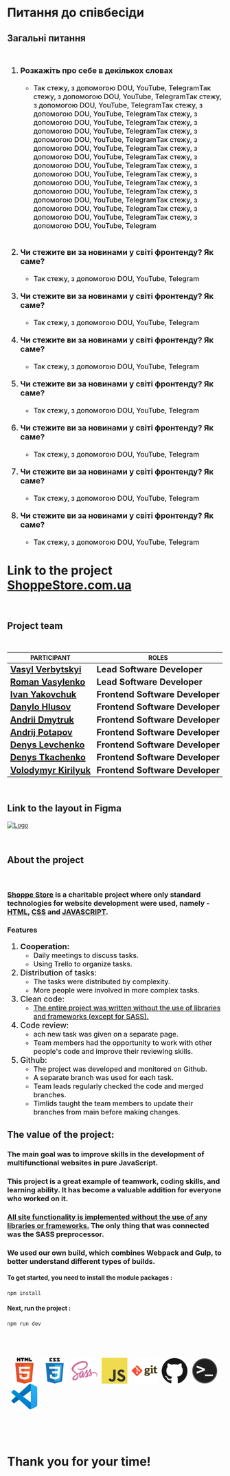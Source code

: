 # **Питання до співбесіди**

## Загальні питання

&nbsp;

<ol style='font-size:18px; font-weight: 500'>
    <li style="margin-bottom: 20px;"><span style="font-size:18px;">
    <b>Розкажіть про себе в декількох словах </b>
    </span>
    <br/>
        <ul style="margin-top: 20px;">
            <li style="font-size:16px">
            Так стежу, з допомогою DOU, YouTube, TelegramТак стежу, з допомогою DOU, YouTube, TelegramТак стежу, з допомогою DOU, YouTube, TelegramТак стежу, з допомогою DOU, YouTube, TelegramТак стежу, з допомогою DOU, YouTube, TelegramТак стежу, з допомогою DOU, YouTube, TelegramТак стежу, з допомогою DOU, YouTube, TelegramТак стежу, з допомогою DOU, YouTube, TelegramТак стежу, з допомогою DOU, YouTube, TelegramТак стежу, з допомогою DOU, YouTube, TelegramТак стежу, з допомогою DOU, YouTube, TelegramТак стежу, з допомогою DOU, YouTube, TelegramТак стежу, з допомогою DOU, YouTube, TelegramТак стежу, з допомогою DOU, YouTube, TelegramТак стежу, з допомогою DOU, YouTube, TelegramТак стежу, з допомогою DOU, YouTube, TelegramТак стежу, з допомогою DOU, YouTube, Telegram
            </li>
        </ul>
        <br/>
    </li>
    <li style="margin-bottom: 20px;"><span style="font-size:18px;"><b>Чи стежите ви за новинами у світі фронтенду? Як саме? </b></span>
        <ul style="margin-top: 20px;">
            <li style="font-size:16px">Так стежу, з допомогою DOU, YouTube, Telegram</li>
        </ul>
    </li>
    <li style="margin-bottom: 20px;"><span style="font-size:18px;"><b>Чи стежите ви за новинами у світі фронтенду? Як саме? </b></span>
        <ul style="margin-top: 20px;">
            <li style="font-size:16px">Так стежу, з допомогою DOU, YouTube, Telegram</li>
        </ul>
    </li>
    <li style="margin-bottom: 20px;"><span style="font-size:18px;"><b>Чи стежите ви за новинами у світі фронтенду? Як саме? </b></span>
        <ul style="margin-top: 20px;">
            <li style="font-size:16px">Так стежу, з допомогою DOU, YouTube, Telegram</li>
        </ul>
    </li>
    <li style="margin-bottom: 20px;"><span style="font-size:18px;"><b>Чи стежите ви за новинами у світі фронтенду? Як саме? </b></span>
        <ul style="margin-top: 20px;">
            <li style="font-size:16px">Так стежу, з допомогою DOU, YouTube, Telegram</li>
        </ul>
    </li>
    <li style="margin-bottom: 20px;"><span style="font-size:18px;"><b>Чи стежите ви за новинами у світі фронтенду? Як саме? </b></span>
        <ul style="margin-top: 20px;">
            <li style="font-size:16px">Так стежу, з допомогою DOU, YouTube, Telegram</li>
        </ul>
    </li>
    <li style="margin-bottom: 20px;"><span style="font-size:18px;"><b>Чи стежите ви за новинами у світі фронтенду? Як саме? </b></span>
        <ul style="margin-top: 20px;">
            <li style="font-size:16px">Так стежу, з допомогою DOU, YouTube, Telegram</li>
        </ul>
    </li>
    <li style="margin-bottom: 20px;"><span style="font-size:18px;"><b>Чи стежите ви за новинами у світі фронтенду? Як саме? </b></span>
        <ul style="margin-top: 20px;">
            <li style="font-size:16px">Так стежу, з допомогою DOU, YouTube, Telegram</li>
        </ul>
    </li>
</ol>

# Link to the project [**ShoppeStore.com.ua**](https://shoppestore.netlify.app 'Go to the project website')

&nbsp;

## Project team

&nbsp;

| PARTICIPANT                                                                                                   | ROLES                                                               |
| ------------------------------------------------------------------------------------------------------------- | ------------------------------------------------------------------- |
| <span style="font-size:20px">[**Vasyl Verbytskyi**](https://github.com/San88Francisco 'Go to Git Hub')</span> | <span style="font-size:20px">**Lead Software Developer**</span>     |
| <span style="font-size:20px">[**Roman Vasylenko**](https://github.com/Akumuuu 'Go to Git Hub')</span>         | <span style="font-size:20px">**Lead Software Developer**</span>     |
| <span style="font-size:20px">[**Ivan Yakovchuk**](https://github.com/YakovchukIvan 'Go to Git Hub')</span>    | <span style="font-size:20px">**Frontend Software Developer**</span> |
| <span style="font-size:20px">[**Danylo Hlusov**](https://github.com/Xlussov 'Go to Git Hub')</span>           | <span style="font-size:20px">**Frontend Software Developer**</span> |
| <span style="font-size:20px">[**Andrii Dmytruk**](https://github.com/admitruk237 'Go to Git Hub')</span>      | <span style="font-size:20px">**Frontend Software Developer**</span> |
| <span style="font-size:20px">[**Andrij Potapov**](https://github.com/AndrijPot 'Go to Git Hub')</span>        | <span style="font-size:20px">**Frontend Software Developer**</span> |
| <span style="font-size:20px">[**Denys Levchenko**](https://github.com/gitdenlev 'Go to Git Hub')</span>       | <span style="font-size:20px">**Frontend Software Developer**</span> |
| <span style="font-size:20px">[**Denys Tkachenko**](https://github.com/Tkachenko01001 'Go to Git Hub')</span>  | <span style="font-size:20px">**Frontend Software Developer**</span> |
| <span style="font-size:20px">[**Volodymyr Kirilyuk**](https://github.com/ZD-Donatik 'Go to Git Hub')</span>   | <span style="font-size:20px">**Frontend Software Developer**</span> |

&nbsp;

## Link to the layout in Figma

[![Logo](./src/assets/img/Cover-figma.jpg)](<https://www.figma.com/file/yYKzT2pnaAR7UVJQKVhGJz/Shoppe-(Community)-(Copy)?type=design&node-id=1908-2067&mode=design&t=uM9WecxIjNGtVyRj-0> 'Go to the project')

&nbsp;

## About the project

&nbsp;

### [**Shoppe Store**](https://gleeful-faloodeh-752787.netlify.app/ 'Go to the project website') is a charitable project where only standard technologies for website development were used, namely - <u>**HTML**</u>, <u>**CSS**</u> and <u>**JAVASCRIPT**</u>.

### Features

<ol style='font-size:18px; font-weight: 500'>
    <li><span style="font-size:18px"><b>Cooperation:</b></span>
        <ul>
            <li style="font-size:16px">Daily meetings to discuss tasks.</li>
            <li style="font-size:16px">Using Trello to organize tasks.</li>
        </ul>
    </li>
    <li><span style="font-size:18px">Distribution of tasks:</span>
        <ul>
            <li style="font-size:16px">The tasks were distributed by complexity.</li>
            <li style="font-size:16px">More people were involved in more complex tasks.</li>
        </ul>
    </li>
    <li><span style="font-size:18px">Clean code:</span>
        <ul>
            <li style="font-size:16px; text-decoration: underline">The entire project was written without the use of libraries and frameworks (except for SASS).</li>
        </ul>
    </li>
    <li><span style="font-size:18px">Code review:</span>
        <ul>
            <li style="font-size:16px">ach new task was given on a separate page.</li>
            <li style="font-size:16px">Team members had the opportunity to work with other people's code and improve their reviewing skills.</li>
        </ul>
    </li>
    <li><span style="font-size:18px">Github:</span>
        <ul>
            <li style="font-size:16px">The project was developed and monitored on Github.</li>
            <li style="font-size:16px">A separate branch was used for each task.</li>
            <li style="font-size:16px">Team leads regularly checked the code and merged branches.</li>
            <li style="font-size:16px">Timlids taught the team members to update their branches from main before making changes.</li>
        </ul>
    </li>
</ol>

## The value of the project:

### The main goal was to improve skills in the development of multifunctional websites in pure JavaScript.

### This project is a great example of teamwork, coding skills, and learning ability. It has become a valuable addition for everyone who worked on it.

### <u>**All site functionality is implemented without the use of any libraries or frameworks.**</u> The only thing that was connected was the SASS preprocessor.

### We used our own build, which combines Webpack and Gulp, to better understand different types of builds.

#### To get started, you need to install the module packages :

```
npm install
```

#### Next, run the project :

```
npm run dev
```

## &nbsp;

<img title='HTML5' align="left" alt="HTML5" width="60px" src="https://raw.githubusercontent.com/github/explore/80688e429a7d4ef2fca1e82350fe8e3517d3494d/topics/html/html.png"  style="margin-left: 10px;" />

<img title='CSS3' align="left" alt="CSS3" width="60px" src="https://raw.githubusercontent.com/github/explore/80688e429a7d4ef2fca1e82350fe8e3517d3494d/topics/css/css.png" style="margin-left: 10px;"/>

<img title='Sass' align="left" alt="Sass" width="60px" src="https://raw.githubusercontent.com/github/explore/80688e429a7d4ef2fca1e82350fe8e3517d3494d/topics/sass/sass.png" style="margin-left: 10px;"/>
<img title='img' align="left" alt="JavaScript" width="60px" src="https://raw.githubusercontent.com/github/explore/80688e429a7d4ef2fca1e82350fe8e3517d3494d/topics/javascript/javascript.png" style="margin-left: 10px;"/>

<img title='img' align="left" alt="Git" width="60px" src="https://raw.githubusercontent.com/github/explore/80688e429a7d4ef2fca1e82350fe8e3517d3494d/topics/git/git.png" style="margin-left: 10px;"/>

<img title='img' align="left" alt="GitHub" width="60px" src="https://raw.githubusercontent.com/github/explore/78df643247d429f6cc873026c0622819ad797942/topics/github/github.png" style="margin-left: 10px;"/>

<img title='img' align="left" alt="Terminal" width="60px" src="https://raw.githubusercontent.com/github/explore/80688e429a7d4ef2fca1e82350fe8e3517d3494d/topics/terminal/terminal.png" style="margin-left: 10px;"/>

<img title='img' alt="Visual Studio Code" width="60px" src="https://raw.githubusercontent.com/github/explore/80688e429a7d4ef2fca1e82350fe8e3517d3494d/topics/visual-studio-code/visual-studio-code.png" style="margin-left: 10px;"/>

&nbsp;

&nbsp;

# Thank you for your time!
